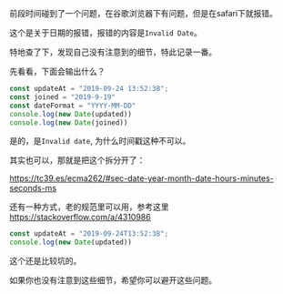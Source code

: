 前段时间碰到了一个问题，在谷歌浏览器下有问题，但是在safari下就报错。

这个是关于日期的报错，报错的内容是`Invalid Date`。

特地查了下，发现自己没有注意到的细节，特此记录一番。

先看看，下面会输出什么？

```js
const updateAt = "2019-09-24 13:52:38";
const joined = "2019-9-19"
const dateFormat = "YYYY-MM-DD"
console.log(new Date(updated))
console.log(new Date(joined))
```

是的，是`Invalid date`, 为什么时间戳这种不可以。

其实也可以，那就是把这个拆分开了：

https://tc39.es/ecma262/#sec-date-year-month-date-hours-minutes-seconds-ms

还有一种方式，老的规范里可以用，参考这里 https://stackoverflow.com/a/4310986 

```js
const updateAt = "2019-09-24T13:52:38";
console.log(new Date(updated))
```

这个还是比较坑的。

如果你也没有注意到这些细节，希望你可以避开这些问题。



